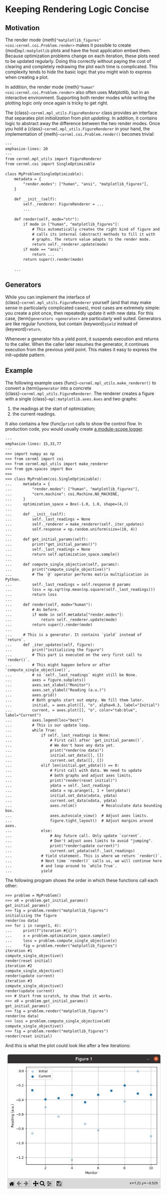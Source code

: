 # Keeping Rendering Logic Concise

## Motivation

The render mode {meth}`"matplotlib_figures" <coi:cernml.coi.Problem.render>`
makes it possible to create {mod}`mpl:matplotlib` plots and have the host
application embed them. Because optimization problems change on each iteration,
these plots need to be updated regularly. Doing this correctly without paying
the cost of clearing and completely redrawing the plot each time is
complicated. This complexity tends to hide the basic logic that you might wish
to express when creating a plot.

In addition, the render mode {meth}`"human" <coi:cernml.coi.Problem.render>`
also often uses Matplotlib, but in an interactive environment. Supporting both
render modes while writing the plotting logic only once again is tricky to get
right.

The {class}`~cernml.mpl_utils.FigureRenderer` class provides an interface that
separates plot *initialization* from plot *updating*. In addition, it contains
logic to abstract away the difference between the two render modes. Once you
hold a {class}`~cernml.mpl_utils.FigureRenderer` in your hand, the
implementation of {meth}`~cernml.coi.Problem.render()` becomes trivial:

```{code-block} python
---
emphasize-lines: 20
---
from cernml.mpl_utils import FigureRenderer
from cernml.coi import SingleOptimizable

class MyProblem(SingleOptimizable):
    metadata = {
        "render.modes": ["human", "ansi", "matplotlib_figures"],
    }

    def __init__(self):
        self._renderer: FigureRenderer = ...
        ...

    def render(self, mode="str"):
        if mode in ["human", "matplotlib_figures"]:
            # This automatically creates the right kind of figure and
            # calls its internal (abstract) methods to fill it with
            # graphs. The return value adapts to the render mode.
            return self._renderer.update(mode)
        if mode == "ansi":
            return ...
        return super().render(mode)

    ...
```

## Generators

While you can implement the interface of
{class}`~cernml.mpl_utils.FigureRenderer` yourself (and that may make sense in
particularly complicated cases), most cases are extremely simple: you create a
plot once, then repeatedly update it with new data. For this case,
{term}`generators <generator>` are particularly well suited. Generators are
like regular functions, but contain {keyword}`yield` instead of
{keyword}`return`.

Whenever a generator hits a yield point, it suspends execution and returns to
the caller. When the caller later resumes the generator, it continues execution
from the previous yield point. This makes it easy to express the init–update
pattern.

## Example

The following example uses {func}`~cernml.mpl_utils.make_renderer()` to convert
a {term}`generator` into a concrete {class}`~cernml.mpl_utils.FigureRenderer`.
The renderer creates a figure with a single {class}`~mpl:matplotlib.axes.Axes`
and two graphs:

1. the readings at the start of optimization;
2. the current readings.

It also contains a few {func}`print` calls to show the control flow. In
production code, you would usually create [a module-scope
logger](https://wikis.cern.ch/display/ACCPY/Logging#Logging-Configuringaloggerinlibrarycode).

```{code-block} python
---
emphasize-lines: 15,33,77
---
>>> import numpy as np
>>> from cernml import coi
>>> from cernml.mpl_utils import make_renderer
>>> from gym.spaces import Box
>>>
>>> class MyProblem(coi.SingleOptimizable):
...     metadata = {
...         "render.modes": ["human", "matplotlib_figures"],
...         "cern.machine": coi.Machine.NO_MACHINE,
...     }
...     optimization_space = Box(-1.0, 1.0, shape=(4,))
...
...     def __init__(self):
...         self._last_readings = None
...         self._renderer = make_renderer(self._iter_updates)
...         self.response = np.random.uniform(size=(10, 4))
...
...     def get_initial_params(self):
...         print("get_initial_params()")
...         self._last_readings = None
...         return self.optimization_space.sample()
...
...     def compute_single_objective(self, params):
...         print("compute_single_objective()")
...         # The `@` operator performs matrix multiplication in Python.
...         self._last_readings = self.response @ params
...         loss = np.sqrt(np.mean(np.square(self._last_readings)))
...         return loss
...
...     def render(self, mode="human"):
...         # As before.
...         if mode in self.metadata["render.modes"]:
...             return self._renderer.update(mode)
...         return super().render(mode)
...
...     # This is a generator. It contains `yield` instead of `return`.
...     def _iter_updates(self, figure):
...         print("initializing the figure")
...         # This part is executed on the very first call to `render()`.
...         # This might happen before or after `compute_single_objective()`,
...         # so `self._last_readings` might still be None.
...         axes = figure.subplots()
...         axes.set_xlabel("Monitor")
...         axes.set_ylabel("Reading (a.u.)")
...         axes.grid()
...         # Both graphs start out empty. We fill them later.
...         initial, = axes.plot([], "o", alpha=0.3, label="Initial")
...         current, = axes.plot([], "o", color="tab:blue", label="Current")
...         axes.legend(loc="best")
...         # This is our update loop.
...         while True:
...             if self._last_readings is None:
...                 # First call after `get_initial_params()`.
...                 # We don't have any data yet.
...                 print("render(no data)")
...                 initial.set_data([], [])
...                 current.set_data([], [])
...             elif len(initial.get_ydata()) == 0:
...                 # First call with data. We need to update
...                 # both graphs and adjust axes limits.
...                 print("render(reset initial)")
...                 ydata = self._last_readings
...                 xdata = np.arange(1, 1 + len(ydata))
...                 initial.set_data(xdata, ydata)
...                 current.set_data(xdata, ydata)
...                 axes.relim()           # Recalculate data bounding box.
...                 axes.autoscale_view()  # Adjust axes limits.
...                 figure.tight_layout()  # Adjust margins around axes.
...             else:
...                 # Any future call. Only update `current`.
...                 # Don't adjust axes limits to avoid "jumping".
...                 print("render(update current)")
...                 current.set_ydata(self._last_readings)
...             # Yield statement. This is where we return `render()`.
...             # Next time `render()` calls us, we will continue here
...             # and loop around to `while True`.
...             yield

```

The following program shows the order in which these functions call each other:

```{code-block} python
>>> problem = MyProblem()
>>> x0 = problem.get_initial_params()
get_initial_params()
>>> fig = problem.render("matplotlib_figures")
initializing the figure
render(no data)
>>> for i in range(1, 4):
...     print(f"iteration #{i}")
...     x = problem.optimization_space.sample()
...     loss = problem.compute_single_objective(x)
...     fig = problem.render("matplotlib_figures")
iteration #1
compute_single_objective()
render(reset initial)
iteration #2
compute_single_objective()
render(update current)
iteration #3
compute_single_objective()
render(update current)
>>> # Start from scratch, to show that it works.
>>> x0 = problem.get_initial_params()
get_initial_params()
>>> fig = problem.render("matplotlib_figures")
render(no data)
>>> loss = problem.compute_single_objective(x0)
compute_single_objective()
>>> fig = problem.render("matplotlib_figures")
render(reset initial)

```

And this is what the plot could look like after a few iterations:

![Example plot after a two iterations](renderer.png)
